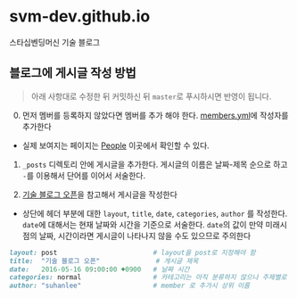 # svm-dev.github.io
스타십벤딩머신 기술 블로그

## 블로그에 게시글 작성 방법
> 아래 사항대로 수정한 뒤 커밋하신 뒤 `master`로 푸시하시면 반영이 됩니다.

0. 먼저 멤버를 등록하지 않았다면 멤버를 추가 해야 한다. [members.yml](https://github.com/svm-dev/svm-dev.github.io/blob/master/_data/members.yml)에 작성자를 추가한다
- 실제 보여지는 페이지는 [People](http://svm-dev.github.io/people/) 이곳에서 확인할 수 있다.

1. `_posts` 디렉토리 안에 게시글을 추가한다. 게시글의 이름은 날짜-제목 순으로 하고 `-`를 이용해서 단어를 이어서 서술한다.

2. [기술 블로그 오픈](https://raw.githubusercontent.com/svm-dev/svm-dev.github.io/master/_posts/2016-05-16-welcome-to-svm.md)을 참고해서 게시글을 작성한다
- 상단에 헤더 부분에 대한 `layout`, `title`, `date`, `categories`, `author` 를 작성한다.
`date`에 대해서는 현재 날짜와 시간을 기준으로 서술한다. `date`의 값이 만약 미래시점의 날짜, 시간이라면 게시글이 나타나지 않을 수도 있으므로 주의한다

```ruby
layout: post                        # layout을 post로 지정해야 함
title:  "기술 블로그 오픈"              # 게시글 제목
date:   2016-05-16 09:00:00 +0900   # 날짜 시간
categories: normal                  # 카테고리는 아직 분류하지 않으나 주제별로 작성 요구(ex android, web, ruby, python, rails 등)
author: "suhanlee"                  # member 로 추가시 상위 이름
```